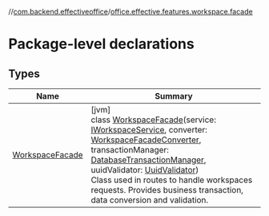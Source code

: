 //[com.backend.effectiveoffice](../../index.md)/[office.effective.features.workspace.facade](index.md)

# Package-level declarations

## Types

| Name | Summary |
|---|---|
| [WorkspaceFacade](-workspace-facade/index.md) | [jvm]<br>class [WorkspaceFacade](-workspace-facade/index.md)(service: [IWorkspaceService](../office.effective.serviceapi/-i-workspace-service/index.md), converter: [WorkspaceFacadeConverter](../office.effective.features.workspace.converters/-workspace-facade-converter/index.md), transactionManager: [DatabaseTransactionManager](../office.effective.common.utils/-database-transaction-manager/index.md), uuidValidator: [UuidValidator](../office.effective.common.utils/-uuid-validator/index.md))<br>Class used in routes to handle workspaces requests. Provides business transaction, data conversion and validation. |
